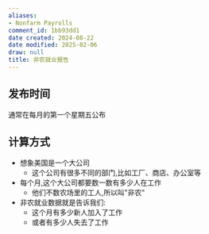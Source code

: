 ```yaml
---
aliases:
- Nonfarm Payrolls
comment_id: 1bb93dd1
date created: 2024-08-22
date modified: 2025-02-06
draw: null
title: 非农就业报告
---
```

## 发布时间

通常在每月的第一个星期五公布

## 计算方式

- 想象美国是一个大公司
    - 这个公司有很多不同的部门,比如工厂、商店、办公室等
- 每个月,这个大公司都要数一数有多少人在工作
    - 他们不数农场里的工人,所以叫"非农"
- 非农就业数据就是告诉我们:
    - 这个月有多少新人加入了工作
    - 或者有多少人失去了工作
